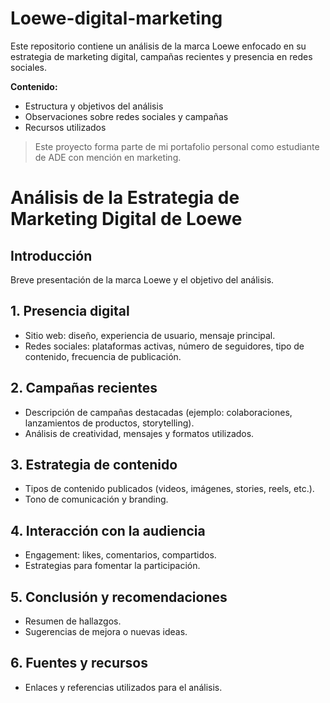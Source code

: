 # Loewe-digital-marketing
Este repositorio contiene un análisis de la marca Loewe enfocado en su estrategia de marketing digital, campañas recientes y presencia en redes sociales.

**Contenido:**
- Estructura y objetivos del análisis
- Observaciones sobre redes sociales y campañas
- Recursos utilizados

> Este proyecto forma parte de mi portafolio personal como estudiante de ADE con mención en marketing.

# Análisis de la Estrategia de Marketing Digital de Loewe

## Introducción
Breve presentación de la marca Loewe y el objetivo del análisis.

## 1. Presencia digital
- Sitio web: diseño, experiencia de usuario, mensaje principal.
- Redes sociales: plataformas activas, número de seguidores, tipo de contenido, frecuencia de publicación.

## 2. Campañas recientes
- Descripción de campañas destacadas (ejemplo: colaboraciones, lanzamientos de productos, storytelling).
- Análisis de creatividad, mensajes y formatos utilizados.

## 3. Estrategia de contenido
- Tipos de contenido publicados (videos, imágenes, stories, reels, etc.).
- Tono de comunicación y branding.

## 4. Interacción con la audiencia
- Engagement: likes, comentarios, compartidos.
- Estrategias para fomentar la participación.

## 5. Conclusión y recomendaciones
- Resumen de hallazgos.
- Sugerencias de mejora o nuevas ideas.

## 6. Fuentes y recursos
- Enlaces y referencias utilizados para el análisis.
